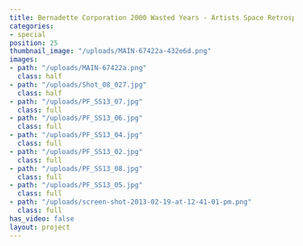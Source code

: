 ```yaml
---
title: Bernadette Corporation 2000 Wasted Years - Artists Space Retrospective
categories:
- special
position: 25
thumbnail_image: "/uploads/MAIN-67422a-432e6d.png"
images:
- path: "/uploads/MAIN-67422a.png"
  class: half
- path: "/uploads/Shot_08_027.jpg"
  class: half
- path: "/uploads/PF_SS13_07.jpg"
  class: full
- path: "/uploads/PF_SS13_06.jpg"
  class: full
- path: "/uploads/PF_SS13_04.jpg"
  class: full
- path: "/uploads/PF_SS13_02.jpg"
  class: full
- path: "/uploads/PF_SS13_08.jpg"
  class: full
- path: "/uploads/PF_SS13_05.jpg"
  class: full
- path: "/uploads/screen-shot-2013-02-19-at-12-41-01-pm.png"
  class: full
has_video: false
layout: project
---
```


